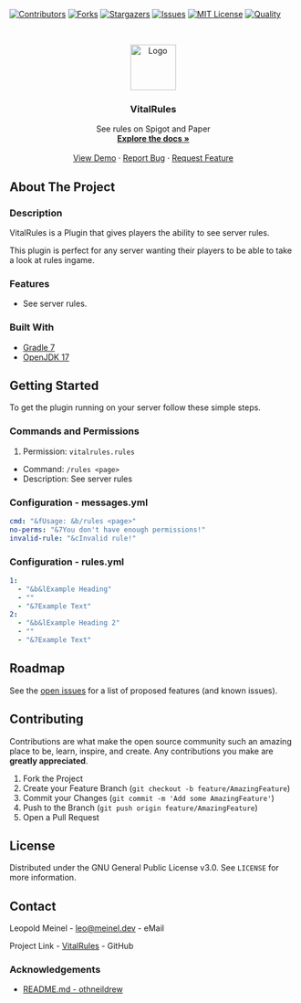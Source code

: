 <!-- PROJECT SHIELDS -->

[![Contributors][contributors-shield]][contributors-url]
[![Forks][forks-shield]][forks-url]
[![Stargazers][stars-shield]][stars-url]
[![Issues][issues-shield]][issues-url]
[![MIT License][license-shield]][license-url]
[![Quality][quality-shield]][quality-url]

<!-- PROJECT LOGO -->
<!--suppress ALL -->
<br />
<p align="center">
  <a href="https://github.com/LeoMeinel/vitalrules">
    <img src="images/logo.png" alt="Logo" width="80" height="80">
  </a>

<h3 align="center">VitalRules</h3>

  <p align="center">
    See rules on Spigot and Paper
    <br />
    <a href="https://github.com/LeoMeinel/vitalrules"><strong>Explore the docs »</strong></a>
    <br />
    <br />
    <a href="https://github.com/LeoMeinel/vitalrules">View Demo</a>
    ·
    <a href="https://github.com/LeoMeinel/vitalrules/issues">Report Bug</a>
    ·
    <a href="https://github.com/LeoMeinel/vitalrules/issues">Request Feature</a>
  </p>

<!-- ABOUT THE PROJECT -->

## About The Project

### Description

VitalRules is a Plugin that gives players the ability to see server rules.

This plugin is perfect for any server wanting their players to be able to take a look at rules ingame.

### Features

- See server rules.

### Built With

- [Gradle 7](https://docs.gradle.org/7.5.1/release-notes.html)
- [OpenJDK 17](https://openjdk.java.net/projects/jdk/17/)

<!-- GETTING STARTED -->

## Getting Started

To get the plugin running on your server follow these simple steps.

### Commands and Permissions

1. Permission: `vitalrules.rules`

- Command: `/rules <page>`
- Description: See server rules

### Configuration - messages.yml

```yaml
cmd: "&fUsage: &b/rules <page>"
no-perms: "&7You don't have enough permissions!"
invalid-rule: "&cInvalid rule!"
```

### Configuration - rules.yml

```yaml
1:
  - "&b&lExample Heading"
  - ""
  - "&7Example Text"
2:
  - "&b&lExample Heading 2"
  - ""
  - "&7Example Text"
```

<!-- ROADMAP -->

## Roadmap

See the [open issues](https://github.com/LeoMeinel/vitalrules/issues) for a list of proposed features (and known
issues).

<!-- CONTRIBUTING -->

## Contributing

Contributions are what make the open source community such an amazing place to be, learn, inspire, and create. Any
contributions you make are **greatly appreciated**.

1. Fork the Project
2. Create your Feature Branch (`git checkout -b feature/AmazingFeature`)
3. Commit your Changes (`git commit -m 'Add some AmazingFeature'`)
4. Push to the Branch (`git push origin feature/AmazingFeature`)
5. Open a Pull Request

<!-- LICENSE -->

## License

Distributed under the GNU General Public License v3.0. See `LICENSE` for more information.

<!-- CONTACT -->

## Contact

Leopold Meinel - [leo@meinel.dev](mailto:leo@meinel.dev) - eMail

Project Link - [VitalRules](https://github.com/LeoMeinel/vitalrules) - GitHub

<!-- ACKNOWLEDGEMENTS -->

### Acknowledgements

- [README.md - othneildrew](https://github.com/othneildrew/Best-README-Template)

<!-- MARKDOWN LINKS & IMAGES -->

[contributors-shield]: https://img.shields.io/github/contributors-anon/LeoMeinel/vitalrules?style=for-the-badge
[contributors-url]: https://github.com/LeoMeinel/vitalrules/graphs/contributors
[forks-shield]: https://img.shields.io/github/forks/LeoMeinel/vitalrules?label=Forks&style=for-the-badge
[forks-url]: https://github.com/LeoMeinel/vitalrules/network/members
[stars-shield]: https://img.shields.io/github/stars/LeoMeinel/vitalrules?style=for-the-badge
[stars-url]: https://github.com/LeoMeinel/vitalrules/stargazers
[issues-shield]: https://img.shields.io/github/issues/LeoMeinel/vitalrules?style=for-the-badge
[issues-url]: https://github.com/LeoMeinel/vitalrules/issues
[license-shield]: https://img.shields.io/github/license/LeoMeinel/vitalrules?style=for-the-badge
[license-url]: https://github.com/LeoMeinel/vitalrules/blob/main/LICENSE
[quality-shield]: https://img.shields.io/codefactor/grade/github/LeoMeinel/vitalrules?style=for-the-badge
[quality-url]: https://www.codefactor.io/repository/github/LeoMeinel/vitalrules
